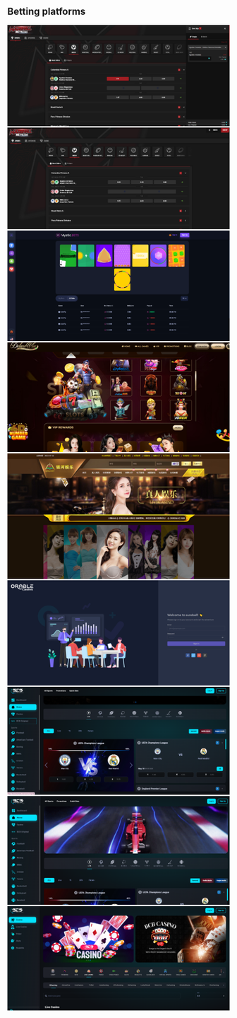 ## Betting platforms
<img  src="assets/1.png" />
<img  src="assets/2.png" />
<img  src="assets/3.png" />
<img  src="assets/4.png" />
<img  src="assets/5.png" />
<img  src="assets/6.png" />
<img  src="assets/7.png" />
<img  src="assets/8.png" />
<img  src="assets/9.png" />
